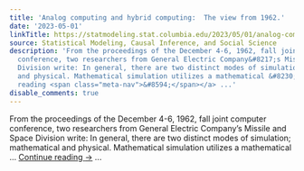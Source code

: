 ```yaml
---
title: 'Analog computing and hybrid computing:  The view from 1962.'
date: '2023-05-01'
linkTitle: https://statmodeling.stat.columbia.edu/2023/05/01/analog-computing-and-hybrid-computing-the-view-from-1962/
source: Statistical Modeling, Causal Inference, and Social Science
description: 'From the proceedings of the December 4-6, 1962, fall joint computer
  conference, two researchers from General Electric Company&#8217;s Missile and Space
  Division write: In general, there are two distinct modes of simulation; mathematical
  and physical. Mathematical simulation utilizes a mathematical &#8230; <a href="https://statmodeling.stat.columbia.edu/2023/05/01/analog-computing-and-hybrid-computing-the-view-from-1962/">Continue
  reading <span class="meta-nav">&#8594;</span></a> ...'
disable_comments: true
---
```

From the proceedings of the December 4-6, 1962, fall joint computer conference, two researchers from General Electric Company&#8217;s Missile and Space Division write: In general, there are two distinct modes of simulation; mathematical and physical. Mathematical simulation utilizes a mathematical &#8230; <a href="https://statmodeling.stat.columbia.edu/2023/05/01/analog-computing-and-hybrid-computing-the-view-from-1962/">Continue reading <span class="meta-nav">&#8594;</span></a> ...